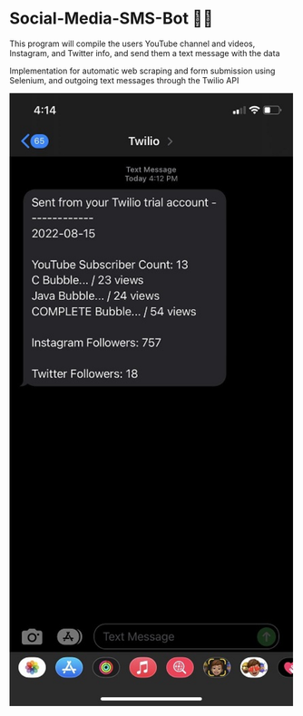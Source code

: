 # Social-Media-SMS-Bot 📱💬

This program will compile the users YouTube channel and videos, Instagram, and Twitter info, and send them a text message with the data

Implementation for automatic web scraping and form submission using Selenium, and outgoing text messages through the Twilio API

<img src="output.jpg" alt="Girl in a jacket" width="500">
